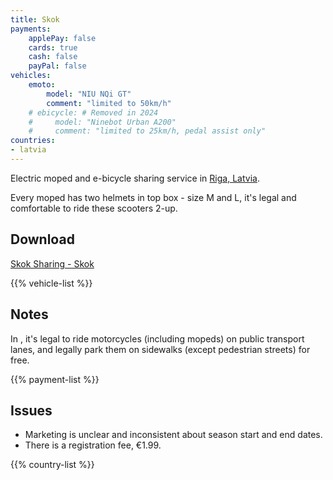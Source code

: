 ```yaml
---
title: Skok
payments:
    applePay: false
    cards: true
    cash: false
    payPal: false
vehicles:
    emoto:
        model: "NIU NQi GT"
        comment: "limited to 50km/h"
    # ebicycle: # Removed in 2024
    #     model: "Ninebot Urban A200"
    #     comment: "limited to 25km/h, pedal assist only"
countries:
- latvia
---
```


Electric moped and e-bicycle sharing service in [Riga, Latvia](/countries/latvia/#riga).

Every moped has two helmets in top box - size M and L, it's legal and comfortable to ride these scooters 2-up.

## Download

[Skok Sharing - Skok](https://skoksharing.com/)

{{% vehicle-list %}}

## Notes

In [](/countries/latvia/#motorcycling), it's legal to ride motorcycles (including mopeds) on public transport lanes, and legally park them on sidewalks (except pedestrian streets) for free.

{{% payment-list %}}

## Issues

- Marketing is unclear and inconsistent about season start and end dates.
- There is a registration fee, €1.99.

{{% country-list %}}
